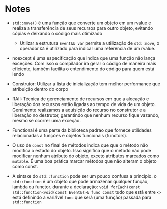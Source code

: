 # Notes

- `std::move()` é uma função que converte um objeto em um rvalue e realiza a transferência de seus recursos para outro objeto, evitando cópias e deixando o código mais otimizado

    - Utilizar a estrutura `Event&& var` permite a utilização de `std::move`, o operador `&&` é utilizado para indicar uma referência de um rvalue.

- noexcept é uma especificação que indica que uma função não lança exceções. Com isso o compilador irá gerar o código de maneira mais eficiente, também facilita o entendimento do código para quem está lendo

- Construtor: Utilizar a lista de inicialização tem melhor performance que atribuição dentro do corpo


- RAII: Técnica de gerenciamento de recursos em que a alocação e liberação dos recursos estão ligadas ao tempo de vida de um objeto. Geralmente realizamos a aquisição do recurso no construtor e a liberação no destrutor, garantindo que nenhum recurso fique vazando, mesmo se ocorrer uma exceção.

- Functional é uma parte da biblioteca padrao que fornece utilidades relacionadas a funções e objetos funcionais (functors).

- O uso de `const` no final de métodos indica que que o método não modifica o estado do objeto. Isso significa que o método não pode modificar nenhum atributo do objeto, exceto atributos marcados como `mutable`. É uma boa prática marcar métodos que não alteram o objeto como const.

- A sintaxe do `std::function` pode ser um pouco confusa a princípio. o `std::function` é um objeto que pode armazenar qualquer função, lambda ou functor.  durante a declaração:
`void forEach(const std::function<void(const Event&)>& func const` tudo que está entre `<>` está definindo a variável `func` que será (uma função) passada para `std::function`